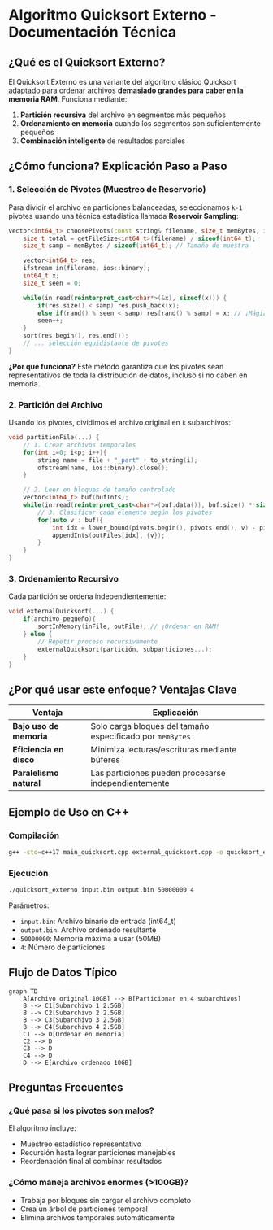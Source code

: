# Algoritmo Quicksort Externo - Documentación Técnica

## ¿Qué es el Quicksort Externo?

El Quicksort Externo es una variante del algoritmo clásico Quicksort adaptado para ordenar archivos **demasiado grandes para caber en la memoria RAM**. Funciona mediante:

1. **Partición recursiva** del archivo en segmentos más pequeños
2. **Ordenamiento en memoria** cuando los segmentos son suficientemente pequeños
3. **Combinación inteligente** de resultados parciales

## ¿Cómo funciona? Explicación Paso a Paso

### 1. Selección de Pivotes (Muestreo de Reservorio)

Para dividir el archivo en particiones balanceadas, seleccionamos `k-1` pivotes usando una técnica estadística llamada **Reservoir Sampling**:

```cpp
vector<int64_t> choosePivots(const string& filename, size_t memBytes, int parts) {
    size_t total = getFileSize<int64_t>(filename) / sizeof(int64_t);
    size_t samp = memBytes / sizeof(int64_t); // Tamaño de muestra

    vector<int64_t> res;
    ifstream in(filename, ios::binary);
    int64_t x;
    size_t seen = 0;

    while(in.read(reinterpret_cast<char*>(&x), sizeof(x))) {
        if(res.size() < samp) res.push_back(x);
        else if(rand() % seen < samp) res[rand() % samp] = x; // ¡Mágia estadística!
        seen++;
    }
    sort(res.begin(), res.end());
    // ... selección equidistante de pivotes
}
```

**¿Por qué funciona?**
Este método garantiza que los pivotes sean representativos de toda la distribución de datos, incluso si no caben en memoria.

### 2. Partición del Archivo

Usando los pivotes, dividimos el archivo original en `k` subarchivos:

```cpp
void partitionFile(...) {
    // 1. Crear archivos temporales
    for(int i=0; i<p; i++){
        string name = file + "_part" + to_string(i);
        ofstream(name, ios::binary).close();
    }

    // 2. Leer en bloques de tamaño controlado
    vector<int64_t> buf(bufInts);
    while(in.read(reinterpret_cast<char*>(buf.data()), buf.size() * sizeof(int64_t))){
        // 3. Clasificar cada elemento según los pivotes
        for(auto v : buf){
            int idx = lower_bound(pivots.begin(), pivots.end(), v) - pivots.begin();
            appendInts(outFiles[idx], {v});
        }
    }
}
```

### 3. Ordenamiento Recursivo

Cada partición se ordena independientemente:

```cpp
void externalQuicksort(...) {
    if(archivo_pequeño){
        sortInMemory(inFile, outFile); // ¡Ordenar en RAM!
    } else {
        // Repetir proceso recursivamente
        externalQuicksort(partición, subparticiones...);
    }
}
```

## ¿Por qué usar este enfoque? Ventajas Clave

| Ventaja                 | Explicación                                               |
| ----------------------- | --------------------------------------------------------- |
| **Bajo uso de memoria** | Solo carga bloques del tamaño especificado por `memBytes` |
| **Eficiencia en disco** | Minimiza lecturas/escrituras mediante búferes             |
| **Paralelismo natural** | Las particiones pueden procesarse independientemente      |

## Ejemplo de Uso en C++

### Compilación

```bash
g++ -std=c++17 main_quicksort.cpp external_quicksort.cpp -o quicksort_externo
```

### Ejecución

```bash
./quicksort_externo input.bin output.bin 50000000 4
```

Parámetros:

- `input.bin`: Archivo binario de entrada (int64_t)
- `output.bin`: Archivo ordenado resultante
- `50000000`: Memoria máxima a usar (50MB)
- `4`: Número de particiones

## Flujo de Datos Típico

```mermaid
graph TD
    A[Archivo original 10GB] --> B[Particionar en 4 subarchivos]
    B --> C1[Subarchivo 1 2.5GB]
    B --> C2[Subarchivo 2 2.5GB]
    B --> C3[Subarchivo 3 2.5GB]
    B --> C4[Subarchivo 4 2.5GB]
    C1 --> D[Ordenar en memoria]
    C2 --> D
    C3 --> D
    C4 --> D
    D --> E[Archivo ordenado 10GB]
```

## Preguntas Frecuentes

### ¿Qué pasa si los pivotes son malos?

El algoritmo incluye:

- Muestreo estadístico representativo
- Recursión hasta lograr particiones manejables
- Reordenación final al combinar resultados

### ¿Cómo maneja archivos enormes (>100GB)?

- Trabaja por bloques sin cargar el archivo completo
- Crea un árbol de particiones temporal
- Elimina archivos temporales automáticamente
